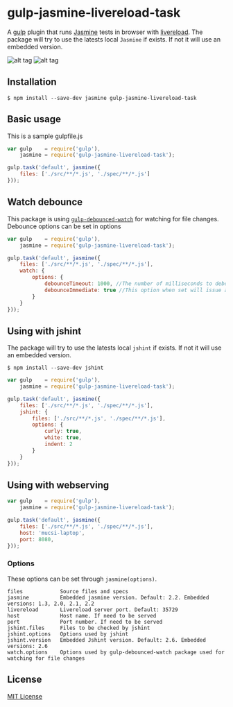 # gulp-jasmine-livereload-task

A [gulp](http://gulpjs.com/) plugin that runs [Jasmine](http://jasmine.github.io/) tests in browser with [livereload](http://livereload.com/). The package will try to use the latests local ```Jasmine``` if exists. If not it will use an embedded version.

![alt tag](https://raw.githubusercontent.com/mucsi96/gulp-jasmine-livereload-task/master/img/jasmine.png)
![alt tag](https://raw.githubusercontent.com/mucsi96/gulp-jasmine-livereload-task/master/img/jasmine-mobile.png)

## Installation

```
$ npm install --save-dev jasmine gulp-jasmine-livereload-task
```

## Basic usage

This is a sample gulpfile.js

```javascript
var gulp    = require('gulp'),
    jasmine = require('gulp-jasmine-livereload-task');

gulp.task('default', jasmine({
    files: ['./src/**/*.js', './spec/**/*.js']
}));

```

## Watch debounce

This package is using [`gulp-debounced-watch`](https://www.npmjs.com/package/gulp-debounced-watch) for watching for file changes. Debounce options can be set in options

```javascript
var gulp    = require('gulp'),
    jasmine = require('gulp-jasmine-livereload-task');

gulp.task('default', jasmine({
    files: ['./src/**/*.js', './spec/**/*.js'],
    watch: {
        options: {
            debounceTimeout: 1000, //The number of milliseconds to debounce.
            debounceImmediate: true //This option when set will issue a callback on the first event.
        }
    }
}));
```

## Using with jshint

The package will try to use the latests local ```jshint``` if exists. If not it will use an embedded version.

```
$ npm install --save-dev jshint
```

```javascript
var gulp    = require('gulp'),
    jasmine = require('gulp-jasmine-livereload-task');

gulp.task('default', jasmine({
    files: ['./src/**/*.js', './spec/**/*.js'],
    jshint: {
        files: ['./src/**/*.js', './spec/**/*.js'],
        options: {
            curly: true,
            white: true,
            indent: 2
        }
    }
}));

```

## Using with webserving

```javascript
var gulp    = require('gulp'),
    jasmine = require('gulp-jasmine-livereload-task');

gulp.task('default', jasmine({
    files: ['./src/**/*.js', './spec/**/*.js'],
    host: 'mucsi-laptop',
    port: 8080,
}));

```

### Options

These options can be set through `jasmine(options)`.

```
files            Source files and specs
jasmine          Embedded jasmine version. Default: 2.2. Embedded versions: 1.3, 2.0, 2.1, 2.2
livereload       Livereload server port. Default: 35729
host             Host name. If need to be served
port             Port number. If need to be served
jshint.files     Files to be checked by jshint
jshint.options   Options used by jshint
jshint.version   Embedded Jshint version. Default: 2.6. Embedded versions: 2.6
watch.options    Options used by gulp-debounced-watch package used for watching for file changes
```

## License

[MIT License](http://en.wikipedia.org/wiki/MIT_License)
